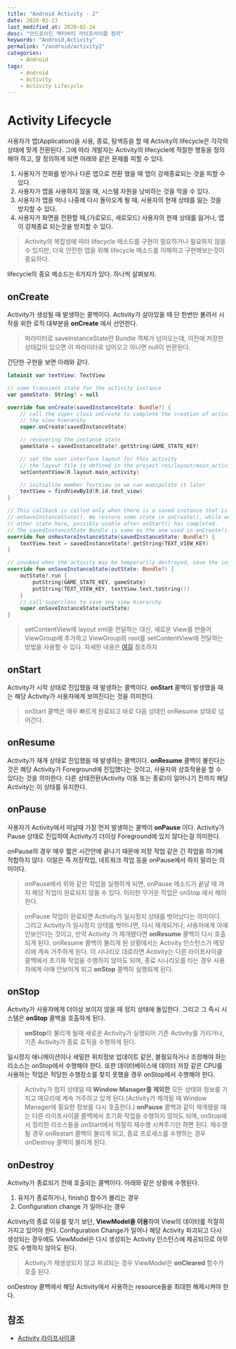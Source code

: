```yaml
---
title: "Android Activity - 2"
date: 2020-02-23
last_modified_at: 2020-02-24
desc: "안드로이드 액티비티 라이프사이클 정리"
keywords: "Android,Activity"
permalink: "/android/activity2"
categories: 
    - Android
tags: 
    - Android
    - Activity
    - Activity Lifecycle
---
```


# Activity Lifecycle

사용자가 앱(Application)을 사용, 종료, 탐색등을 할 때 Activity의 lifecycle은 각각의 상태에 맞게 전환된다. 그에 따라 개발자는 Activity의 lifecycle에 적절한 행동을 정의 해야 하고, 잘 정의하게 되면 아래와 같은 문제를 피할 수 있다.

1. 사용자가 전화를 받거나 다른 앱으로 전환 했을 때 앱이 강제종료되는 것을 피할 수 있다.
2. 사용자가 앱을 사용하지 않을 때, 시스템 자원을 낭비하는 것을 막을 수 있다.
3. 사용자가 앱을 떠나 나중에 다시 돌아오게 될 때, 사용자의 현재 상태를 잃는 것을 방지할 수 있다.
4. 사용자가 화면을 전환할 때,(가로모드, 세로모드) 사용자의 현재 상태를 잃거나, 앱이 강제종료 되는것을 방지할 수 있다.

> Activity의 복잡성에 따라 lifecycle 메소드를 구현이 필요하거나 필요하지 않을 수 있지만, 더욱 안전한 앱을 위해 lifecycle 메소드를 이해하고 구현해보는것이 중요하다.

lifecycle의 중요 메소드는 6가지가 있다. 하나씩 살펴보자.

## onCreate

Activity가 생성될 때 발생하는 콜백이다. Activity가 살아있을 때 단 한번만 불려서 시작을 위한 로직 대부분을 **onCreate** 에서 선언한다. 

> 파라미터로 saveInstanceState란 Bundle 객체가 넘어오는데, 이전에 저장한 상태값이 있으면 이 파라미터로 넘어오고 아니면 null이 반환된다.


간단한 구현을 보면 아래와 같다.
```kotlin
lateinit var textView: TextView

// some transient state for the activity instance
var gameState: String? = null

override fun onCreate(savedInstanceState: Bundle?) {
    // call the super class onCreate to complete the creation of activity like
    // the view hierarchy
    super.onCreate(savedInstanceState)

    // recovering the instance state
    gameState = savedInstanceState?.getString(GAME_STATE_KEY)

    // set the user interface layout for this activity
    // the layout file is defined in the project res/layout/main_activity.xml file
    setContentView(R.layout.main_activity)

    // initialize member TextView so we can manipulate it later
    textView = findViewById(R.id.text_view)
}

// This callback is called only when there is a saved instance that is previously saved by using
// onSaveInstanceState(). We restore some state in onCreate(), while we can optionally restore
// other state here, possibly usable after onStart() has completed.
// The savedInstanceState Bundle is same as the one used in onCreate().
override fun onRestoreInstanceState(savedInstanceState: Bundle?) {
    textView.text = savedInstanceState?.getString(TEXT_VIEW_KEY)
}

// invoked when the activity may be temporarily destroyed, save the instance state here
override fun onSaveInstanceState(outState: Bundle?) {
    outState?.run {
        putString(GAME_STATE_KEY, gameState)
        putString(TEXT_VIEW_KEY, textView.text.toString())
    }
    // call superclass to save any view hierarchy
    super.onSaveInstanceState(outState)
}
```

> setContentView에 layout xml을 전달하는 대신, 새로운 View를 만들어 ViewGroup에 추가하고 ViewGroup의 root를 setContentView에 전달하는 방법을 사용할 수 있다. 자세한 내용은 [여길](https://developer.android.com/guide/topics/ui) 참조하자 



## onStart

Activity가 시작 상태로 진입했을 때 발생하는 콜백이다. **onStart** 콜백이 발생했을 때는 해당 Activity가 사용자에게 보여진다는 것을 의미한다.

> onStart 콜백은 매우 빠르게 완료되고 바로 다음 상태인 onResume 상태로 넘어간다.

## onResume

Activity가 재개 상태로 진입했을 때 발생하는 콜백이다. **onResume** 콜백이 불린다는 것은 해당 Activity가 Foreground에 진입했다는 것이고, 사용자와 상호작용을 할 수 있다는 것을 의미한다. 다른 상태전환(Activity 이동 또는 종료)이 일어나기 전까지 해당 Activity는 이 상태를 유지한다.

## onPause

사용자가 Activity에서 떠날때 가장 먼저 발생하는 콜백이 **onPause** 이다. Activity가 Pause 상태로 진입하여 Activity가 더이상 Foreground에 있지 않다는걸 의미한다.

onPause의 경우 매우 짧은 시간안에 끝나기 때문에 저장 작업 같은 긴 작업을 하기에 적합하지 않다. 이말은 즉 저장작업, 네트워크 작업 등을 onPause에서 하지 말라는 의미이다. 

> onPause에서 위와 같은 작업을 실행하게 되면, onPause 메소드가 끝날 때 까지 해당 작업이 완료되지 않을 수 있다. 이러한 무거운 작업은 onStop 에서 해야한다.

>onPause 작업이 완료되면 Activity가 일시정지 상태를 벗어났다는 의미이다. 그리고 Activity가 일시정지 상태를 벗어나면, 다시 재개되거나, 사용자에게 아얘 안보인다는 것이고, 만약 Activity 가 재개됐다면 **onResume** 콜백이 다시 호출되게 된다. onResume 콜백이 불리게 된 상황에서는 Activity 인스턴스가 메모리에 계속 거주하게 된다. 이 시나리오 대로라면 Activity는 다른 라이프사이클 콜백에서 초기화 작업을 수행하지 않아도 되며, 종료 시나리오를 타는 경우 사용자에게 아얘 안보이게 되고 **onStop** 콜백이 실행되게 된다.

## onStop

Activity가 사용자에게 더이상 보이지 않을 때 정지 상태에 돌입한다. 그리고 그 즉시 시스템은 **onStop** 콜백을 호출하게 된다. 

> **onStop**이 불리게 될때 새로운 Activity가 실행되어 기존 Activity를 가리거나, 기존 Activity가 종료 로직을 수행하게 된다.

일시정지 애니메이션이나 세밀한 위치정보 업데이트 같은, 불필요하거나 조정해야 하는 리소스는 onStop에서 수행해야 한다. 또한 데이터베이스에 데이터 저장 같은 CPU를 사용하는 작업은 적당한 수행장소를 찾지 못했을 경우 onStop에서 수행해야 한다.

> Activity가 정지 상태일 때 **Window Manager를 제외한** 모든 상태와 정보를 가지고 메모리에 계속 거주하고 있게 된다.(Activity가 재개될 때 Window Manager에 필요한 정보를 다시 호출한다.) **onPause** 콜백과 같이 재개됐을 때는 다른 라이프사이클 콜백에서 초기화 작업을 수행하지 않아도 되며, onStop에서 정리한 리소스들을 onStart에서 적절히 재수행 시켜주기만 하면 된다. 재수행 될 경우 onRestart 콜백이 불리게 되고, 종료 프로세스를 수행하는 경우 onDestroy 콜백이 불리게 된다.

## onDestroy

Activity가 종료되기 전에 호출되는 콜백이다. 아래와 같은 상황에 수행된다.

1. 유저가 종료하거나, finish() 함수가 불리는 경우
2. Configuration change 가 일어나는 경우

Activity의 종료 이유를 찾기 보단, **ViewModel을 이용**하여 View의 데이터를 적절히 가지고 있어야 한다. Configuration Change가 일어나 해당 Activity 파괴되고 다시 생성되는 경우에도 ViewModel은 다시 생성되는 Activity 인스턴스에 제공되므로 아무것도 수행하지 않아도 된다.

> Activity가 재생성되지 않고 파괴되는 경우 ViewModel은 **onCleared** 함수가 호출 된다.

onDestroy 콜백에서 해당 Activity에서 사용하는 resource들을 최대한 해제시켜야 한다.

## 참조

* [Activity 라이프사이클](https://developer.android.com/guide/components/activities/activity-lifecycle)
